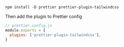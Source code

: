 ```shell
npm install -D prettier prettier-plugin-tailwindcss
```

Then add the plugin to Prettier config

```js
// prettier.config.js
module.exports = {
  plugins: ['prettier-plugin-tailwindcss'],
}
```


